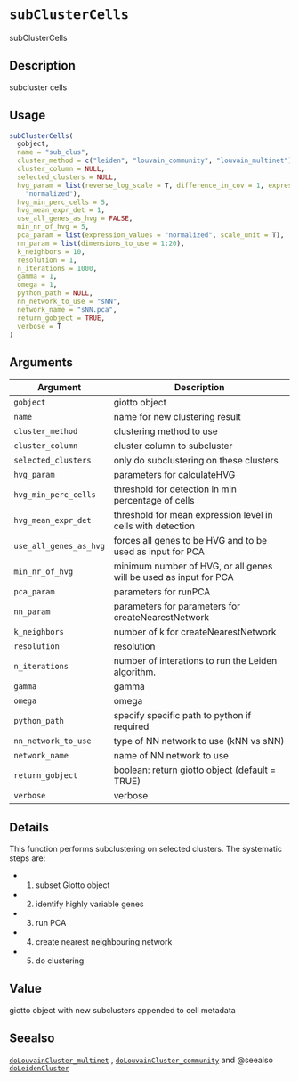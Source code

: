 # `subClusterCells`

subClusterCells


## Description

subcluster cells


## Usage

```r
subClusterCells(
  gobject,
  name = "sub_clus",
  cluster_method = c("leiden", "louvain_community", "louvain_multinet"),
  cluster_column = NULL,
  selected_clusters = NULL,
  hvg_param = list(reverse_log_scale = T, difference_in_cov = 1, expression_values =
    "normalized"),
  hvg_min_perc_cells = 5,
  hvg_mean_expr_det = 1,
  use_all_genes_as_hvg = FALSE,
  min_nr_of_hvg = 5,
  pca_param = list(expression_values = "normalized", scale_unit = T),
  nn_param = list(dimensions_to_use = 1:20),
  k_neighbors = 10,
  resolution = 1,
  n_iterations = 1000,
  gamma = 1,
  omega = 1,
  python_path = NULL,
  nn_network_to_use = "sNN",
  network_name = "sNN.pca",
  return_gobject = TRUE,
  verbose = T
)
```


## Arguments

Argument      |Description
------------- |----------------
`gobject`     |     giotto object
`name`     |     name for new clustering result
`cluster_method`     |     clustering method to use
`cluster_column`     |     cluster column to subcluster
`selected_clusters`     |     only do subclustering on these clusters
`hvg_param`     |     parameters for calculateHVG
`hvg_min_perc_cells`     |     threshold for detection in min percentage of cells
`hvg_mean_expr_det`     |     threshold for mean expression level in cells with detection
`use_all_genes_as_hvg`     |     forces all genes to be HVG and to be used as input for PCA
`min_nr_of_hvg`     |     minimum number of HVG, or all genes will be used as input for PCA
`pca_param`     |     parameters for runPCA
`nn_param`     |     parameters for parameters for createNearestNetwork
`k_neighbors`     |     number of k for createNearestNetwork
`resolution`     |     resolution
`n_iterations`     |     number of interations to run the Leiden algorithm.
`gamma`     |     gamma
`omega`     |     omega
`python_path`     |     specify specific path to python if required
`nn_network_to_use`     |     type of NN network to use (kNN vs sNN)
`network_name`     |     name of NN network to use
`return_gobject`     |     boolean: return giotto object (default = TRUE)
`verbose`     |     verbose


## Details

This function performs subclustering on selected clusters.
 The systematic steps are:
   

*  1. subset Giotto object   

*  2. identify highly variable genes   

*  3. run PCA   

*  4. create nearest neighbouring network   

*  5. do clustering


## Value

giotto object with new subclusters appended to cell metadata


## Seealso

[`doLouvainCluster_multinet`](#dolouvainclustermultinet) , [`doLouvainCluster_community`](#dolouvainclustercommunity) 
 and  @seealso [`doLeidenCluster`](#doleidencluster)


